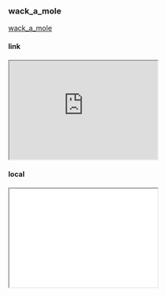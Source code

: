 ### wack_a_mole

<a href="https://hungry-joliot-3e91c5.netlify.com/">wack_a_mole</a>

#### link
<iframe src="https://hungry-joliot-3e91c5.netlify.com/" height="200" width="300"></iframe>

#### local
<iframe src="index.html" height="200" width="300"></iframe>
